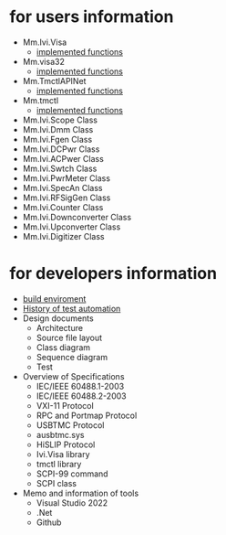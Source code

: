 # for users information
- Mm.Ivi.Visa
  - [implemented functions](https://mitakamakers.github.io/Ivi.Visa/Ivi.Visa/)
- Mm.visa32
  - [implemented functions](https://mitakamakers.github.io/Ivi.Visa/visa32/)
- Mm.TmctlAPINet
  - [implemented functions](https://mitakamakers.github.io/Ivi.Visa/TmctlAPINet/)
- Mm.tmctl
  - [implemented functions](https://mitakamakers.github.io/Ivi.Visa/tmctl/)
- Mm.Ivi.Scope Class
- Mm.Ivi.Dmm Class
- Mm.Ivi.Fgen Class
- Mm.Ivi.DCPwr Class
- Mm.Ivi.ACPwer Class
- Mm.Ivi.Swtch Class
- Mm.Ivi.PwrMeter Class
- Mm.Ivi.SpecAn Class
- Mm.Ivi.RFSigGen Class
- Mm.Ivi.Counter Class
- Mm.Ivi.Downconverter Class
- Mm.Ivi.Upconverter Class
- Mm.Ivi.Digitizer Class

# for developers information
- [build enviroment](https://mitakamakers.github.io/Ivi.Visa/ja/DEVELOPPERS.html)
- [History of test automation](https://mitakamakers.github.io/Ivi.Visa/about/)
- Design documents
  - Architecture
  - Source file layout
  - Class diagram
  - Sequence diagram
  - Test
- Overview of Specifications
  - IEC/IEEE 60488.1-2003
  - IEC/IEEE 60488.2-2003
  - VXI-11 Protocol
  - RPC and Portmap Protocol
  - USBTMC Protocol
  - ausbtmc.sys
  - HiSLIP Protocol
  - Ivi.Visa library
  - tmctl library
  - SCPI-99 command
  - SCPI class
- Memo and information of tools
  - Visual Studio 2022
  - .Net
  - Github

